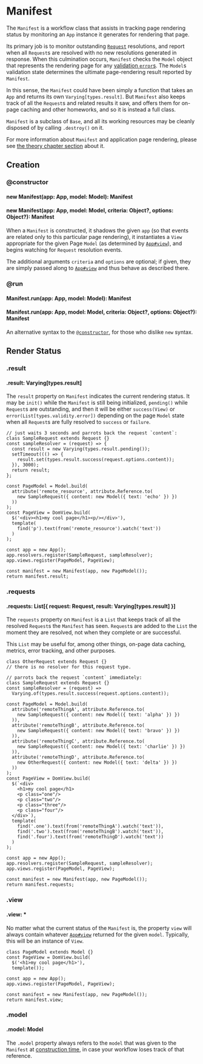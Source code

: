 # Manifest

The `Manifest` is a workflow class that assists in tracking page rendering status
by monitoring an `App` instance it generates for rendering that page.

Its primary job is to monitor outstanding [`Request`](request) resolutions, and
report when all `Request`s are resolved with no new resolutions generated in response.
When this culmination occurs, `Manifest` checks the `Model` object that represents
the rendering page for any [validation `error`s](model#errors). The `Model`s validation
state determines the ultimate page-rendering result reported by `Manifest`.

In this sense, the `Manifest` could have been simply a function that takes an `App`
and returns its own `Varying[types.result]`. But `Manifest` also keeps track of
all the `Request`s and related results it saw, and offers them for on-page caching
and other homeworks, and so it is instead a full class.

`Manifest` is a subclass of `Base`, and all its working resources may be cleanly
disposed of by calling `.destroy()` on it.

For more information about `Manifest` and application page rendering, please see
[the theory chapter section](/theory/app-and-applications#manifest) about it.

## Creation

### @constructor
#### new Manifest(app: App, model: Model): Manifest
#### new Manifest(app: App, model: Model, criteria: Object?, options: Object?): Manifest

When a `Manifest` is constructed, it shadows the given `app` (so that events are
related only to this particular page rendering), it instantiates a `View` appropriate
for the given Page `Model` (as determined by [`App#view`](app#view)), and begins
watching for `Request` resolution events.

The additional arguments `criteria` and `options` are optional; if given, they
are simply passed along to [`App#view`](app#view) and thus behave as described
there.

### @run
#### Manifest.run(app: App, model: Model): Manifest
#### Manifest.run(app: App, model: Model, criteria: Object?, options: Object?): Manifest

An alternative syntax to the [`@constructor`](#@constructor), for those who dislike
`new` syntax.

## Render Status

### .result
#### .result: Varying[types.result]

The `result` property on `Manifest` indicates the current rendering status. It
may be `init()` while the `Manifest` is still being initialized, `pending()` while
`Request`s are outstanding, and then it will be either `success(View)` or
`error(List[types.validity.error])` depending on the page `Model` state when all
`Request`s are fully resolved to `success` or `failure`.

~~~
// just waits 3 seconds and parrots back the request `content`:
class SampleRequest extends Request {}
const sampleResolver = (request) => {
  const result = new Varying(types.result.pending());
  setTimeout((() => {
    result.set(types.result.success(request.options.content));
  }), 3000);
  return result;
};

const PageModel = Model.build(
  attribute('remote_resource', attribute.Reference.to(
    new SampleRequest({ content: new Model({ text: 'echo' }) })
  ))
);
const PageView = DomView.build(
  $('<div><h1>my cool page</h1><p/></div>'),
  template(
    find('p').text(from('remote_resource').watch('text'))
  )
);

const app = new App();
app.resolvers.register(SampleRequest, sampleResolver);
app.views.register(PageModel, PageView);

const manifest = new Manifest(app, new PageModel());
return manifest.result;
~~~

### .requests
#### .requests: List[{ request: Request, result: Varying[types.result] }]

The `requests` property on `Manifest` is a `List` that keeps track of all the resolved
`Request`s the `Manifest` has seen. `Request`s are added to the `List` the moment
they are resolved, not when they complete or are successful.

This `List` may be useful for, among other things, on-page data caching, metrics,
error tracking, and other purposes.

~~~
class OtherRequest extends Request {}
// there is no resolver for this request type.

// parrots back the request `content` immediately:
class SampleRequest extends Request {}
const sampleResolver = (request) =>
  Varying.of(types.result.success(request.options.content));

const PageModel = Model.build(
  attribute('remoteThingA', attribute.Reference.to(
    new SampleRequest({ content: new Model({ text: 'alpha' }) })
  )),
  attribute('remoteThingB', attribute.Reference.to(
    new SampleRequest({ content: new Model({ text: 'bravo' }) })
  )),
  attribute('remoteThingC', attribute.Reference.to(
    new SampleRequest({ content: new Model({ text: 'charlie' }) })
  )),
  attribute('remoteThingD', attribute.Reference.to(
    new OtherRequest({ content: new Model({ text: 'delta' }) })
  ))
);
const PageView = DomView.build(
  $(`<div>
    <h1>my cool page</h1>
    <p class="one"/>
    <p class="two"/>
    <p class="three"/>
    <p class="four"/>
  </div>`),
  template(
    find('.one').text(from('remoteThingA').watch('text')),
    find('.two').text(from('remoteThingB').watch('text')),
    find('.four').text(from('remoteThingD').watch('text'))
  )
);

const app = new App();
app.resolvers.register(SampleRequest, sampleResolver);
app.views.register(PageModel, PageView);

const manifest = new Manifest(app, new PageModel());
return manifest.requests;
~~~

### .view
#### .view: \*

No matter what the current status of the `Manifest` is, the property `view` will
always contain whatever [`App#view`](app#view) returned for the given `model`.
Typically, this will be an instance of `View`.

~~~
class PageModel extends Model {}
const PageView = DomView.build(
  $('<h1>my cool page</h1>'),
  template());

const app = new App();
app.views.register(PageModel, PageView);

const manifest = new Manifest(app, new PageModel());
return manifest.view;
~~~

### .model
#### .model: Model

The `.model` property always refers to the `model` that was given to the `Manifest`
at [construction time](#@constructor), in case your workflow loses track of that
reference.

